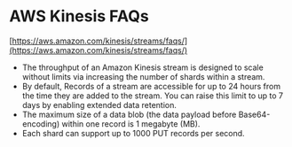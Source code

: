 
# AWS Kinesis FAQs

[https://aws.amazon.com/kinesis/streams/faqs/](https://aws.amazon.com/kinesis/streams/faqs/)

- The throughput of an Amazon Kinesis stream is designed to scale without limits via increasing the number of shards within a stream. 
- By default, Records of a stream are accessible for up to 24 hours from the time they are added to the stream. You can raise this limit to up to 7 days by enabling extended data retention.
- The maximum size of a data blob (the data payload before Base64-encoding) within one record is 1 megabyte (MB). 
- Each shard can support up to 1000 PUT records per second.

